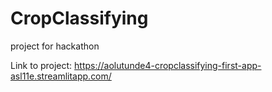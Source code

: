 # CropClassifying
project for hackathon

Link to project:
https://aolutunde4-cropclassifying-first-app-asl11e.streamlitapp.com/
